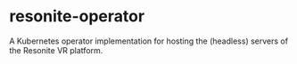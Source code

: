 # resonite-operator
A Kubernetes operator implementation for hosting the (headless) servers of the Resonite VR platform.
